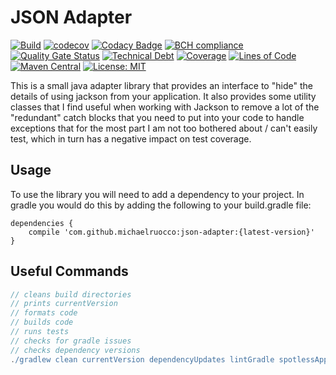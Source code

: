 # JSON Adapter

[![Build](https://github.com/michaelruocco/library-template/workflows/pipeline/badge.svg)](https://github.com/michaelruocco/library-template/actions)
[![codecov](https://codecov.io/gh/michaelruocco/json-adapter/branch/master/graph/badge.svg)](https://codecov.io/gh/michaelruocco/json-adapter)
[![Codacy Badge](https://app.codacy.com/project/badge/Grade/dd359beb6cb74237add4bed29d8e5682)](https://www.codacy.com/gh/michaelruocco/json-adapter/dashboard?utm_source=github.com&amp;utm_medium=referral&amp;utm_content=michaelruocco/json-adapter&amp;utm_campaign=Badge_Grade)
[![BCH compliance](https://bettercodehub.com/edge/badge/michaelruocco/json-adapter?branch=master)](https://bettercodehub.com/)
[![Quality Gate Status](https://sonarcloud.io/api/project_badges/measure?project=michaelruocco_json-adapter&metric=alert_status)](https://sonarcloud.io/dashboard?id=michaelruocco_json-adapter)
[![Technical Debt](https://sonarcloud.io/api/project_badges/measure?project=michaelruocco_json-adapter&metric=sqale_index)](https://sonarcloud.io/dashboard?id=michaelruocco_json-adapter)
[![Coverage](https://sonarcloud.io/api/project_badges/measure?project=michaelruocco_json-adapter&metric=coverage)](https://sonarcloud.io/dashboard?id=michaelruocco_json-adapter)
[![Lines of Code](https://sonarcloud.io/api/project_badges/measure?project=michaelruocco_json-adapter&metric=ncloc)](https://sonarcloud.io/dashboard?id=michaelruocco_json-adapter)
[![Maven Central](https://img.shields.io/maven-central/v/com.github.michaelruocco/json-adapter.svg?label=Maven%20Central)](https://search.maven.org/search?q=g:%22com.github.michaelruocco%22%20AND%20a:%22json-adapter%22)
[![License: MIT](https://img.shields.io/badge/License-MIT-yellow.svg)](https://opensource.org/licenses/MIT)

This is a small java adapter library that provides an interface to "hide"
the details of using jackson from your application. It also provides some utility
classes that I find useful when working with Jackson to remove a lot of the
"redundant" catch blocks that you need to put into your code to handle exceptions
that for the most part I am not too bothered about / can't easily test, which in
turn has a negative impact on test coverage.

## Usage

To use the library you will need to add a dependency to your project. In
gradle you would do this by adding the following to your build.gradle file:

```
dependencies {
    compile 'com.github.michaelruocco:json-adapter:{latest-version}'
}
```

## Useful Commands

```gradle
// cleans build directories
// prints currentVersion
// formats code
// builds code
// runs tests
// checks for gradle issues
// checks dependency versions
./gradlew clean currentVersion dependencyUpdates lintGradle spotlessApply build
```